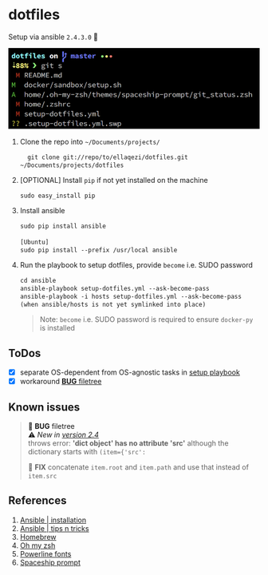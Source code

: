 # dotfiles
Setup via ansible `2.4.3.0`  🤖

![zsh][zsh.png]

1. Clone the repo into `~/Documents/projects/`
	```
	  git clone git://repo/to/ellaqezi/dotfiles.git ~/Documents/projects/dotfiles
	```

1. [OPTIONAL] Install `pip` if not yet installed on the machine
	```
    sudo easy_install pip
	```

1. Install ansible
	```
    sudo pip install ansible
    
    [Ubuntu]
    sudo pip install --prefix /usr/local ansible
	```

1. Run the playbook to setup dotfiles, provide `become` i.e. SUDO password
	```
	cd ansible
    ansible-playbook setup-dotfiles.yml --ask-become-pass
    ansible-playbook -i hosts setup-dotfiles.yml --ask-become-pass (when ansible/hosts is not yet symlinked into place)
	```
    > Note: `become` i.e. SUDO password is required to ensure `docker-py` is installed


## ToDos
- [x] separate OS-dependent from OS-agnostic tasks in [setup playbook]
- [x] workaround [**BUG** filetree]

## Known issues
> <a name="filetree-bug"/>🐛 **BUG** filetree <br/>
> ⚠️ *New in [version 2.4]* <br/>
> throws error: **'dict object' has no attribute 'src'** although the
dictionary starts with `(item={'src':` <br/>
>
> 🦄 **FIX** concatenate `item.root` and `item.path` and use that
instead of `item.src`

## References
1. [Ansible | installation]
1. [Ansible | tips n tricks]
1. [Homebrew]
1. [Oh my zsh]
1. [Powerline fonts]
1. [Spaceship prompt]

[Ansible | installation]: http://docs.ansible.com/ansible/latest/intro_installation.html#latest-releases-via-pip
[Ansible | tips n tricks]: https://ansible-tips-and-tricks.readthedocs.io/en/latest/os-dependent-tasks/variables/
[**BUG** filetree]: #filetree-bug
[Homebrew]: https://brew.sh/
[Oh my zsh]: https://github.com/robbyrussell/oh-my-zsh
[Powerline fonts]: https://github.com/powerline/fonts
[setup playbook]: ./setup-dotfiles.yml
[Spaceship prompt]: https://github.com/denysdovhan/spaceship-prompt
[version 2.4]: https://docs.ansible.com/ansible/devel/plugins/lookup/filetree.html
[zsh.png]: ./docs/zsh.png
